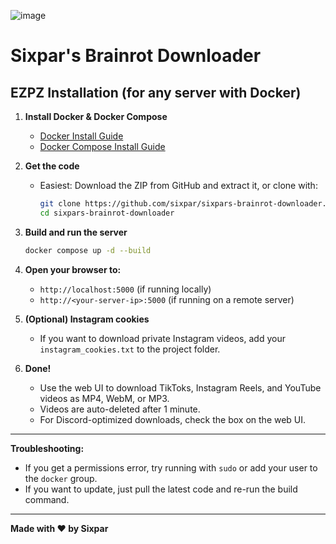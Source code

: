 ![image](https://github.com/user-attachments/assets/c6ff159f-80bc-40f5-b229-a6e2bc417c9d)


# Sixpar's Brainrot Downloader

## EZPZ Installation (for any server with Docker)

1. **Install Docker & Docker Compose**
   - [Docker Install Guide](https://docs.docker.com/get-docker/)
   - [Docker Compose Install Guide](https://docs.docker.com/compose/install/)

2. **Get the code**
   - Easiest: Download the ZIP from GitHub and extract it, or clone with:
     ```sh
     git clone https://github.com/sixpar/sixpars-brainrot-downloader.git
     cd sixpars-brainrot-downloader
     ```

3. **Build and run the server**
   ```sh
   docker compose up -d --build
   ```

4. **Open your browser to:**
   - `http://localhost:5000` (if running locally)
   - `http://<your-server-ip>:5000` (if running on a remote server)

5. **(Optional) Instagram cookies**
   - If you want to download private Instagram videos, add your `instagram_cookies.txt` to the project folder.

6. **Done!**
   - Use the web UI to download TikToks, Instagram Reels, and YouTube videos as MP4, WebM, or MP3.
   - Videos are auto-deleted after 1 minute.
   - For Discord-optimized downloads, check the box on the web UI.

---

**Troubleshooting:**
- If you get a permissions error, try running with `sudo` or add your user to the `docker` group.
- If you want to update, just pull the latest code and re-run the build command.

---

**Made with ❤️ by Sixpar** 
